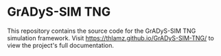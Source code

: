 # GrADyS-SIM TNG
This repository contains the source code for the GrADyS-SIM TNG 
simulation framework. Visit https://thlamz.github.io/GrADyS-SIM-TNG/ 
to view the project's full documentation.